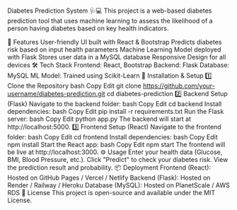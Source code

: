 Diabetes Prediction System 🩺💻
This project is a web-based diabetes prediction tool that uses machine learning to assess the likelihood of a person having diabetes based on key health indicators.

🚀 Features
User-friendly UI built with React & Bootstrap
Predicts diabetes risk based on input health parameters
Machine Learning Model deployed with Flask
Stores user data in a MySQL database
Responsive Design for all devices
🛠️ Tech Stack
Frontend: React, Bootstrap
Backend: Flask
Database: MySQL
ML Model: Trained using Scikit-Learn
📌 Installation & Setup
1️⃣ Clone the Repository
bash
Copy
Edit
git clone https://github.com/your-username/diabetes-prediction.git
cd diabetes-prediction
2️⃣ Backend Setup (Flask)
Navigate to the backend folder:
bash
Copy
Edit
cd backend
Install dependencies:
bash
Copy
Edit
pip install -r requirements.txt
Run the Flask server:
bash
Copy
Edit
python app.py
The backend will start at http://localhost:5000.
3️⃣ Frontend Setup (React)
Navigate to the frontend folder:
bash
Copy
Edit
cd frontend
Install dependencies:
bash
Copy
Edit
npm install
Start the React app:
bash
Copy
Edit
npm start
The frontend will be live at http://localhost:3000.
⚙️ Usage
Enter your health data (Glucose, BMI, Blood Pressure, etc.).
Click "Predict" to check your diabetes risk.
View the prediction result and probability.
📦 Deployment
Frontend (React): Hosted on GitHub Pages / Vercel / Netlify
Backend (Flask): Hosted on Render / Railway / Heroku
Database (MySQL): Hosted on PlanetScale / AWS RDS
📜 License
This project is open-source and available under the MIT License.
